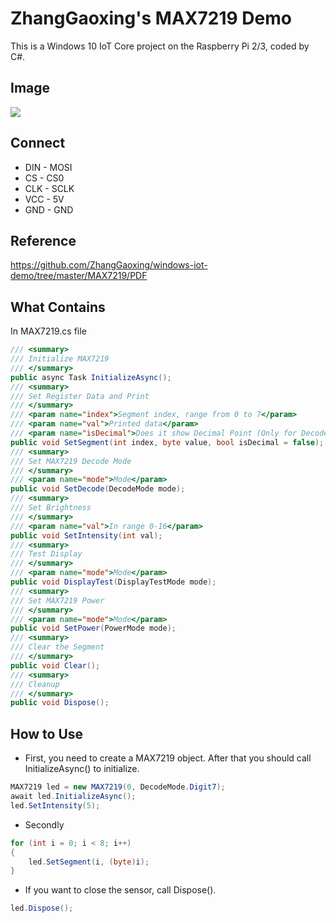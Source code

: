# ZhangGaoxing's MAX7219 Demo
This is a Windows 10 IoT Core project on the Raspberry Pi 2/3, coded by C#.

## Image
![](https://github.com/ZhangGaoxing/windows-iot-demo/blob/master/MAX7219_7Segment/Image.jpg)

## Connect
* DIN - MOSI
* CS - CS0
* CLK - SCLK
* VCC - 5V
* GND - GND

## Reference
https://github.com/ZhangGaoxing/windows-iot-demo/tree/master/MAX7219/PDF

## What Contains
In MAX7219.cs file
```C#
/// <summary>
/// Initialize MAX7219
/// </summary>
public async Task InitializeAsync();
/// <summary>
/// Set Register Data and Print
/// </summary>
/// <param name="index">Segment index, range from 0 to 7</param>
/// <param name="val">Printed data</param>
/// <param name="isDecimal">Does it show Decimal Point (Only for DecodeMode is Digit7)</param>
public void SetSegment(int index, byte value, bool isDecimal = false);
/// <summary>
/// Set MAX7219 Decode Mode
/// </summary>
/// <param name="mode">Mode</param>
public void SetDecode(DecodeMode mode);
/// <summary>
/// Set Brightness
/// </summary>
/// <param name="val">In range 0-16</param>
public void SetIntensity(int val);
/// <summary>
/// Test Display
/// </summary>
/// <param name="mode">Mode</param>
public void DisplayTest(DisplayTestMode mode);
/// <summary>
/// Set MAX7219 Power
/// </summary>
/// <param name="mode">Mode</param>
public void SetPower(PowerMode mode);
/// <summary>
/// Clear the Segment
/// </summary>
public void Clear();
/// <summary>
/// Cleanup
/// </summary>
public void Dispose();
```

## How to Use
* First, you need to create a MAX7219 object. After that you should call InitializeAsync() to initialize.
```C#
MAX7219 led = new MAX7219(0, DecodeMode.Digit7);
await led.InitializeAsync();
led.SetIntensity(5);
```
* Secondly
```C#
for (int i = 0; i < 8; i++)
{
    led.SetSegment(i, (byte)i);
}
```
* If you want to close the sensor, call Dispose().
```C#
led.Dispose();
```
